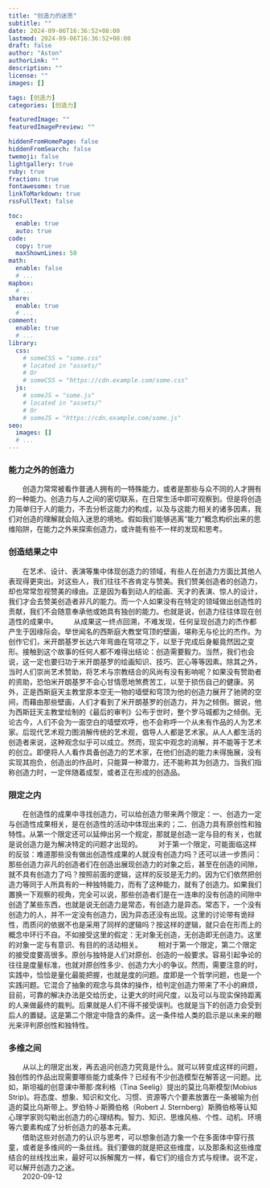 ```yaml
---
title: "创造力的迷思"
subtitle: ""
date: 2024-09-06T16:36:52+08:00
lastmod: 2024-09-06T16:36:52+08:00
draft: false
author: "Aston"
authorLink: ""
description: ""
license: ""
images: []

tags: [创造力]
categories: [创造力]

featuredImage: ""
featuredImagePreview: ""

hiddenFromHomePage: false
hiddenFromSearch: false
twemoji: false
lightgallery: true
ruby: true
fraction: true
fontawesome: true
linkToMarkdown: true
rssFullText: false

toc:
  enable: true
  auto: true
code:
  copy: true
  maxShownLines: 50
math:
  enable: false
  # ...
mapbox:
  # ...
share:
  enable: true
  # ...
comment:
  enable: true
  # ...
library:
  css:
    # someCSS = "some.css"
    # located in "assets/"
    # Or
    # someCSS = "https://cdn.example.com/some.css"
  js:
    # someJS = "some.js"
    # located in "assets/"
    # Or
    # someJS = "https://cdn.example.com/some.js"
seo:
  images: []
  # ...
---
```

### 能力之外的创造力

&emsp;&emsp;创造力常常被看作普通人拥有的一特殊能力，或者是那些与众不同的人才拥有的一种能力。创造力与人之间的密切联系，在日常生活中即可观察到。但是将创造力简单归于人的能力，不去分析这能力的构成，以及与这能力相关的诸多因素，我们对创造的理解就会陷入迷思的境地。假如我们能够逃离“能力”概念构织出来的思维陷阱，在能力之外来探索创造力，或许能有些不一样的发现和思考。

### 创造结果之中

&emsp;&emsp;在艺术、设计、表演等集中体现创造力的领域，有些人在创造力方面比其他人表现得更突出。对这些人，我们往往不吝肯定与赞美。我们赞美创造者的创造力，却也常常忽视赞美的缘由。正是因为看到动人的绘画、天才的表演、惊人的设计，我们才会去赞美创造者非凡的能力。而一个人如果没有在特定的领域做出创造性的贡献，我们不会随意奉承他或她具有独创的能力。也就是说，创造力往往体现在创造性的成果中。
&emsp;&emsp;从成果这一终点回溯，不难发现，任何呈现创造力的杰作都产生于因缘际会。举世闻名的西斯庭大教堂穹顶的壁画，堪称无与伦比的杰作。为创作它们，米开朗基罗长达六年弯曲在穹项之下，以至于完成后身躯竟然因之变形。接触到这个故事的任何人都不难得出结论：创造需要毅力。当然，我们也会说，这一定也要归功于米开朗基罗的绘画知识、技巧、匠心等等因素。除其之外，当时人们崇尚艺术赞助，将艺术与宗教结合的风尚有没有影响呢？如果没有赞助者的资助，恐怕米开朗基罗不会心甘情愿地煞费苦工，以至于损伤自己的健康。另外，正是西斯庭天主教堂原本空无一物的墙壁和穹顶为他的创造力展开了驰骋的空间，而藉由那些壁画，人们才看到了米开朗基罗的创造力，并为之倾倒。据说，他为西斯廷天主教堂绘制的《最后的审判》公布于世时，整个罗马城都为之倾倒。无论古今，人们不会为一面空白的墙壁欢呼，也不会称呼一个从未有作品的人为艺术家。后现代艺术观力图消解传统的艺术观，倡导人人都是艺术家。从人人都生活的创造者来说，这种观念似乎可以成立。然而，现实中观念的消解，并不能等于艺术的创立。即便将人人看作具备创造力的艺术家，在他们创造的能力未得施展，没有实现其抱负，创造出的作品时，只能算一种潜力，还不能称其为创造力。当我们指称创造力时，一定伴随着成型，或者正在形成的创造品。

### 限定之内

&emsp;&emsp;在创造性的成果中寻找创造力，可以给创造力带来两个限定：一、创造力一定与创造性成果相关，是在创造性的活动中体现出来的；二、创造力具有原创性和独特性。从第一个限定还可以延伸出另一个规定，那就是创造一定与目的有关，也就是说创造力是为解决特定的问题才出现的。
&emsp;&emsp;对于第一个限定，可能面临这样的反驳：难道那些没有做出创造性成果的人就没有创造力吗？还可以进一步质问：那些创造力非凡的创造者们在创造出展现创造力的对象之后，甚至在创造的间隙，就不具有创造力了吗？按照前面的逻辑，这样的反驳是无力的。因为它们依然把创造力等同于人所具有的一种独特能力，而有了这种能力，就有了创造力。如果我们置换一下观察的视角，完全可以说，那些创造者们是在一连串的没有创造的间隙中创造了某些东西，也就是说无创造力是常态，有创造力是异态。常态下，一个没有创造力的人，并不一定没有创造力，因为异态还没有出现。这里的讨论带有诡辩性，而质问的依据不也是采用了同样的逻辑吗？按这样的逻辑，就只会在形而上的概念中环行不自。不如接受这里的假定：无对象无创造，无创造即无创造力。这里的对象一定与有意识、有目的的活动相关。
&emsp;&emsp;相对于第一个限定，第二个限定的接受度要高很多。原创与独特是人们对原创、创造的一般要求。容易引起争论的往往是度量标准，也就对原创性多少、创造力大小的争议。然而，需要注意的时，实践中，恰恰是量化最能把握，也就是度的问题。度即是一个哲学问题，也是一个实践问题。它混合了抽象的观念与具体的操作，给判定创造力带来了不小的麻烦，目前，可靠的解决办法是交给历史，让更大的时间尺度，以及可以与现实保持距离的人来做最终的裁判。后果就是人们不得不接受误判。也就是当下的创造力会受到后人的置疑。这是第二个限定中隐含的条件。这一条件给人类的启示是以未来的眼光来评判原创性和独特性。

### 多维之间

&emsp;&emsp;从以上的限定出发，再去追问创造力究竟是什么。就可以转变成这样的问题，独创性的作品出现需要哪些能力或条件？已经有不少创造模型在解答这一问题。比如，斯坦福的创意课中蒂那·席利格（Tina Seelig）提出的莫比乌斯模型(Mobius Strip)。将态度、想象、知识和文化、习惯、资源等六个要素放置在一条被喻为创造的莫比乌斯带上。罗伯特·J·斯腾伯格（Robert J. Sternberg）斯腾伯格等认知心理学家则勾勒出创造力的心理结构。智力、知识、思维风格、个性、动机、环境等六要素构成了分析创造力的基本元素。<br>
&emsp;&emsp;借助这些对创造力的认识与思考，可以想象创造力象一个在多面体中穿行孩童，或者是多维间的一条丝线。我们要做的就是把这些维度，以及那条和这些维度结合的丝线找出来，最好可以拆解魔方一样，看它们的组合方式与规律。说不定，可以解开创造力之迷。<br>
&emsp;&emsp;2020-09-12

<!--more-->
